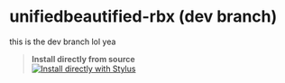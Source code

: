 # unifiedbeautified-rbx (dev branch)

this is the dev branch lol yea

> **Install directly from source**<br>
[![Install directly with Stylus](https://img.shields.io/badge/Install%20directly%20with-Stylus-116b59.svg?longCache=true&style=for-the-badge)](https://raw.githubusercontent.com/cwillsey06/unifiedbeautified-rbx/development/src/style.user.css)